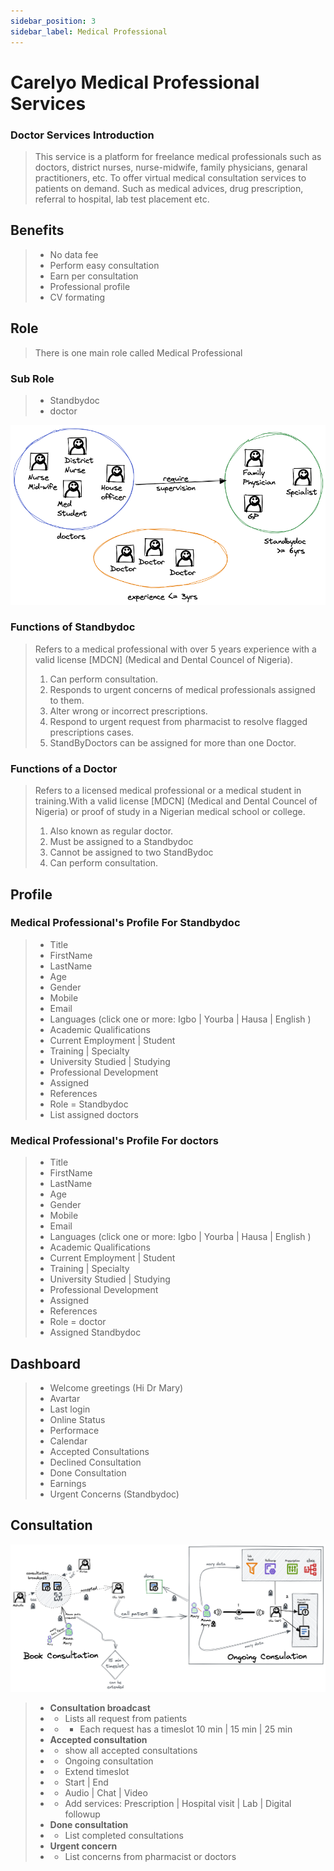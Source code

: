```yaml
---
sidebar_position: 3
sidebar_label: Medical Professional
---
```


# Carelyo Medical Professional Services

### Doctor Services Introduction
> This service is a platform for freelance medical professionals such as doctors, district nurses, nurse-midwife, family physicians, genaral practitioners, etc. To offer virtual medical consultation services to patients on demand. Such as medical advices, drug prescription, referral to hospital, lab test placement etc.


## Benefits
> * No data fee
> * Perform easy consultation 
> * Earn per consultation
> * Professional profile
> * CV formating

## Role
> There is one main role called Medical Professional

### Sub Role
> * Standbydoc
> * doctor
> 
![Doctor roles](../../../assets/images/docrole.png)


### Functions of Standbydoc
> Refers to a medical professional with over 5 years experience with a valid license [MDCN] (Medical and Dental Councel of Nigeria).
>
> 1. Can perform consultation.
> 2. Responds to urgent concerns of medical professionals assigned to them.
> 3. Alter wrong or incorrect prescriptions.
> 4. Respond to urgent request from pharmacist to resolve flagged prescriptions cases.
> 5. StandByDoctors can be assigned for more than one Doctor.

### Functions of a Doctor 
> Refers to a licensed medical professional or a medical student in training.With a valid license [MDCN] (Medical and Dental Councel of Nigeria) or proof of study in a Nigerian medical school or college.
> 
> 1. Also known as regular doctor.
> 2. Must be assigned to a Standbydoc
> 3. Cannot be assigned to two StandBydoc
> 4. Can perform consultation.

## Profile
### Medical Professional's Profile For Standbydoc
> - Title 
> - FirstName
> - LastName
> - Age
> - Gender
> - Mobile
> - Email
> - Languages (click one or more: Igbo | Yourba | Hausa | English )
> - Academic Qualifications
> - Current Employment | Student
> - Training | Specialty
> - University Studied | Studying
> - Professional Development
> - Assigned 
> - References
> - Role = Standbydoc
> - List assigned doctors

### Medical Professional's Profile For doctors
> - Title 
> - FirstName
> - LastName
> - Age
> - Gender
> - Mobile
> - Email
> - Languages (click one or more: Igbo | Yourba | Hausa | English )
> - Academic Qualifications
> - Current Employment | Student
> - Training | Specialty
> - University Studied | Studying
> - Professional Development
> - Assigned 
> - References
> - Role = doctor
> - Assigned Standbydoc

## Dashboard
> - Welcome greetings (Hi Dr Mary)
> - Avartar
> - Last login
> - Online Status
> - Performace
> - Calendar
> - Accepted Consultations
> - Declined Consultation
> - Done Consultation
> - Earnings
> - Urgent Concerns (Standbydoc)

## Consultation
![Book consultation](../../../assets/images/consbook.png)

> - **Consultation broadcast**
> - - Lists all request from patients
> - - - Each request has a timeslot 10 min | 15 min | 25 min
> - **Accepted consultation**
> - - show all accepted consultations
> - - Ongoing consultation
> - - Extend timeslot
> - - Start | End 
> - - Audio | Chat | Video
> - - Add services: Prescription | Hospital visit | Lab | Digital followup 
> - **Done consultation** 
> - - List completed consultations 
> - **Urgent concern**
> - - List concerns from pharmacist or doctors